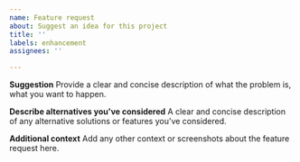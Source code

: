 ```yaml
---
name: Feature request
about: Suggest an idea for this project
title: ''
labels: enhancement
assignees: ''

---
```


**Suggestion**
Provide a clear and concise description of what the problem is, what you want to happen.

**Describe alternatives you've considered**
A clear and concise description of any alternative solutions or features you've considered.

**Additional context**
Add any other context or screenshots about the feature request here.
